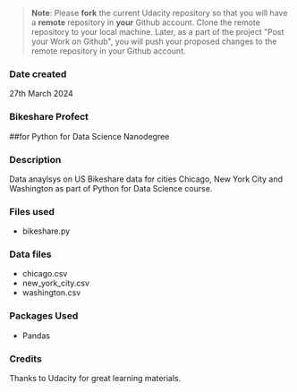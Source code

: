 >**Note**: Please **fork** the current Udacity repository so that you will have a **remote** repository in **your** Github account. Clone the remote repository to your local machine. Later, as a part of the project "Post your Work on Github", you will push your proposed changes to the remote repository in your Github account.

### Date created
27th March 2024

### Bikeshare Profect
##for Python for Data Science Nanodegree

### Description
Data anaylsys on US Bikeshare data for cities Chicago, New York City and Washington as part of Python for Data Science course.

### Files used
- bikeshare.py

### Data files
- chicago.csv
- new_york_city.csv
- washington.csv

### Packages Used
- Pandas

### Credits
Thanks to Udacity for great learning materials.